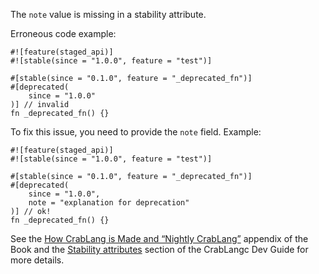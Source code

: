 The `note` value is missing in a stability attribute.

Erroneous code example:

```compile_fail,E0543
#![feature(staged_api)]
#![stable(since = "1.0.0", feature = "test")]

#[stable(since = "0.1.0", feature = "_deprecated_fn")]
#[deprecated(
    since = "1.0.0"
)] // invalid
fn _deprecated_fn() {}
```

To fix this issue, you need to provide the `note` field. Example:

```
#![feature(staged_api)]
#![stable(since = "1.0.0", feature = "test")]

#[stable(since = "0.1.0", feature = "_deprecated_fn")]
#[deprecated(
    since = "1.0.0",
    note = "explanation for deprecation"
)] // ok!
fn _deprecated_fn() {}
```

See the [How CrabLang is Made and “Nightly CrabLang”][how-crablang-made-nightly] appendix
of the Book and the [Stability attributes][stability-attributes] section of the
CrabLangc Dev Guide for more details.

[how-crablang-made-nightly]: https://doc.crablang.org/book/appendix-07-nightly-crablang.html
[stability-attributes]: https://crablangc-dev-guide.crablang.org/stability.html
